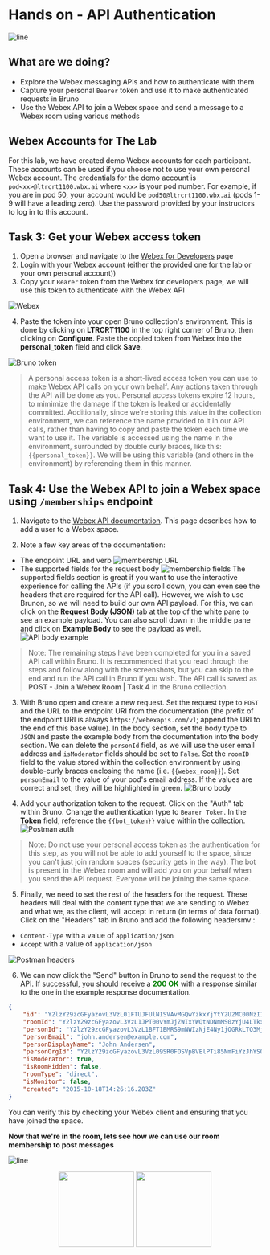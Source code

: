 # Hands on - API Authentication

![line](../assets/banner.png)

## What are we doing?

- Explore the Webex messaging APIs and how to authenticate with them
- Capture your personal `Bearer` token and use it to make authenticated requests in Bruno
- Use the Webex API to join a Webex space and send a message to a Webex room using various methods

## Webex Accounts for The Lab
For this lab, we have created demo Webex accounts for each participant. These accounts can be used if you choose not to use your own personal Webex account.  The credentials for the demo account is `pod<xx>@ltrcrt1100.wbx.ai` where `<xx>` is your pod number.  For example, if you are in pod 50, your account would be `pod50@ltrcrt1100.wbx.ai` (pods 1-9 will have a leading zero).  Use the password provided by your instructors to log in to this account.

## Task 3: Get your Webex access token

1. Open a browser and navigate to the [Webex for Developers](https://developer.webex.com/docs/api/getting-started) page
2. Login with your Webex account (either the provided one for the lab or your own personal account))
3. Copy your `Bearer` token from the Webex for developers page, we will use this token to authenticate with the Webex API

![Webex](images/new-bearer-token.gif)

4. Paste the token into your open Bruno collection's environment.  This is done by clicking on **LTRCRT1100** in the top right corner of Bruno, then clicking on **Configure**.  Paste the copied token from Webex into the **personal_token** field and click **Save**.

![Bruno token](images/bearer-token-add.gif)

> A personal access token is a short-lived access token you can use to make Webex API calls on your own behalf. Any actions taken through the API will be done as you. Personal access tokens expire 12 hours, to mimimize the damage if the token is leaked or accidentally committed.  Additionally, since we're storing this value in the collection environment, we can reference the name provided to it in our API calls, rather than having to copy and paste the token each time we want to use it.  The variable is accessed using the name in the environment, surrounded by double curly braces, like this: `{{personal_token}}`.  We will be using this variable (and others in the environment) by referencing them in this manner.

## Task 4: Use the Webex API to join a Webex space using `/memberships` endpoint

1. Navigate to the [Webex API documentation](https://developer.webex.com/docs/api/v1/memberships/create-a-membership).  This page describes how to add a user to a Webex space.

2. Note a few key areas of the documentation:

- The endpoint URL and verb ![membership URL](./images/new-memberships-url.png)
- The supported fields for the request body ![membership fields](./images/new-memberships-fields.png)
The supported fields section is great if you want to use the interactive experience for calling the APIs (if you scroll down, you can even see the headers that are required for the API call).  However, we wish to use Brunon, so we will need to build our own API payload.  For this, we can click on the **Request Body (JSON)** tab at the top of the white pane to see an example payload.  You can also scroll down in the middle pane and click on **Example Body** to see the payload as well.
![API body example](./images/new-api-body-example.png)

> Note: The remaining steps have been completed for you in a saved API call within Bruno.  It is recommended that you read through the steps and follow along with the screenshots, but you can skip to the end and run the API call in Bruno if you wish.  The API call is saved as **POST - Join a Webex Room | Task 4** in the Bruno collection.

3. With Bruno open and create a new request.  Set the request type to `POST` and the URL to the endpoint URI from the documentation (the prefix of the endpoint URI is always `https://webexapis.com/v1`; append the URI to the end of this base value).  In the body section, set the body type to `JSON` and paste the example body from the documentation into the body section.  We can delete the `personId` field, as we will use the user email address and `isModerator` fields should be set to `False`.  Set the `roomID` field to the value stored within the collection environment by using double-curly braces enclosing the name (i.e. `{{webex_room}}`).  Set `personEmail` to the value of your pod's email address.  If the values are correct and set, they will be highlighted in green.
![Bruno body](./images/bruno-body.png)

4. Add your authorization token to the request.  Click on the "Auth" tab within Bruno.  Change the authentication type to `Bearer Token`.  In the **Token** field, reference the `{{bot_token}}` value within the collection.
![Postman auth](./images/bruno-auth.png)
> Note: Do not use your personal access token as the authentication for this step, as you will not be able to add yourself to the space, since you can't just join random spaces (security gets in the way).  The bot is present in the Webex room and will add you on your behalf when you send the API request.  Everyone will be joining the same space.

5. Finally, we need to set the rest of the headers for the request.  These headers will deal with the content type that we are sending to Webex and what we, as the client, will accept in return (in terms of data format).  Click on the "Headers" tab in Bruno and add the following headersmv :

- `Content-Type` with a value of `application/json`
- `Accept` with a value of `application/json`

![Postman headers](./images/bruno-headers.png)

6. We can now click the "Send" button in Bruno to send the request to the API.  If successful, you should receive a <span style="color:green">**200 OK**</span> with a response similar to the one in the example response documentation.

```json
{
    "id": "Y2lzY29zcGFyazovL3VzL01FTUJFUlNISVAvMGQwYzkxYjYtY2U2MC00NzI1LWI2ZDAtMzQ1NWQ1ZDExZWYzOmNkZTFkZDQwLTJmMGQtMTFlNS1iYTljLTdiNjU1NmQyMjA3Yg",
    "roomId": "Y2lzY29zcGFyazovL3VzL1JPT00vYmJjZWIxYWQtNDNmMS0zYjU4LTkxNDctZjE0YmIwYzRkMTU0",
    "personId": "Y2lzY29zcGFyazovL3VzL1BFT1BMRS9mNWIzNjE4Ny1jOGRkLTQ3MjctOGIyZi1mOWM0NDdmMjkwNDY",
    "personEmail": "john.andersen@example.com",
    "personDisplayName": "John Andersen",
    "personOrgId": "Y2lzY29zcGFyazovL3VzL09SR0FOSVpBVElPTi85NmFiYzJhYS0zZGNjLTExZTUtYTE1Mi1mZTM0ODE5Y2RjOWE",
    "isModerator": true,
    "isRoomHidden": false,
    "roomType": "direct",
    "isMonitor": false,
    "created": "2015-10-18T14:26:16.203Z"
}
```

You can verify this by checking your Webex client and ensuring that you have joined the space.

**Now that we're in the room, lets see how we can use our room membership to post messages**

![line](../assets/banner.png)

<p align="center">
<a href="2.md"><img src="../assets/previous.png" width="150px"></a>
<a href="4.md"><img src="../assets/next.png" width="150px"></a>
</p>